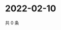# 2022-02-10

共 0 条

<!-- BEGIN WEIBO -->
<!-- 最后更新时间 Thu Feb 10 2022 17:11:49 GMT+0800 (China Standard Time) -->

<!-- END WEIBO -->
